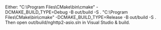 Either:
"C:\Program Files\CMake\bin\cmake" -DCMAKE_BUILD_TYPE=Debug -B out/build -S .
"C:\Program Files\CMake\bin\cmake" -DCMAKE_BUILD_TYPE=Release -B out/build -S .
Then open out/build/nghttp2-asio.sln in Visual Studio & build.